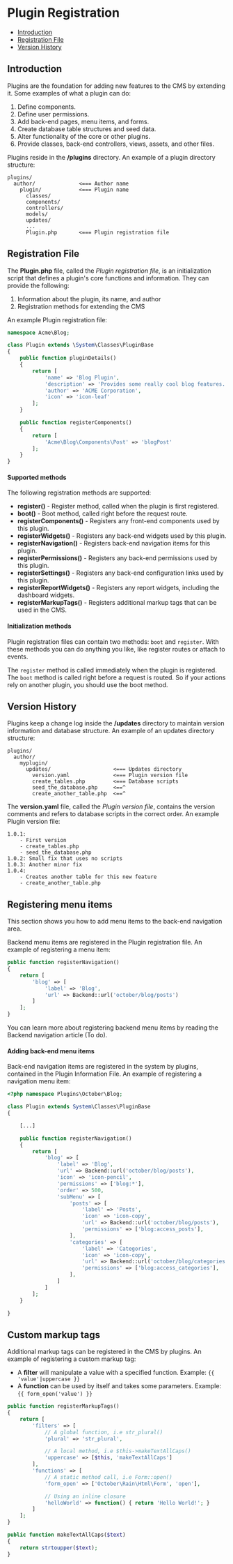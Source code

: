 # Plugin Registration

- [Introduction](#introduction)
- [Registration File](#registration-file)
- [Version History](#version-history)

<a name="introduction"></a>
## Introduction

Plugins are the foundation for adding new features to the CMS by extending it. Some examples of what a plugin can do:

1. Define components.
2. Define user permissions.
3. Add back-end pages, menu items, and forms.
4. Create database table structures and seed data.
5. Alter functionality of the core or other plugins.
6. Provide classes, back-end controllers, views, assets, and other files.

Plugins reside in the **/plugins** directory. An example of a plugin directory structure:

```
plugins/
  author/              <=== Author name
    plugin/            <=== Plugin name
      classes/
      components/
      controllers/
      models/
      updates/
      ...
      Plugin.php       <=== Plugin registration file
```



<a name="registration-file"></a>
## Registration File

The **Plugin.php** file, called the *Plugin registration file*, is an initialization script that defines a plugin's core functions and information. They can provide the following:

1. Information about the plugin, its name, and author
2. Registration methods for extending the CMS

An example Plugin registration file:

```php
namespace Acme\Blog;

class Plugin extends \System\Classes\PluginBase
{
    public function pluginDetails()
    {
        return [
            'name' => 'Blog Plugin',
            'description' => 'Provides some really cool blog features.',
            'author' => 'ACME Corporation',
            'icon' => 'icon-leaf'
        ];
    }

    public function registerComponents()
    {
        return [
            'Acme\Blog\Components\Post' => 'blogPost'
        ];
    }
}
```

#### Supported methods

The following registration methods are supported:

- **register()** - Register method, called when the plugin is first registered.
- **boot()** - Boot method, called right before the request route.
- **registerComponents()** - Registers any front-end components used by this plugin.
- **registerWidgets()** - Registers any back-end widgets used by this plugin.
- **registerNavigation()** - Registers back-end navigation items for this plugin.
- **registerPermissions()** - Registers any back-end permissions used by this plugin.
- **registerSettings()** - Registers any back-end configuration links used by this plugin.
- **registerReportWidgets()** - Registers any report widgets, including the dashboard widgets.
- **registerMarkupTags()** - Registers additional markup tags that can be used in the CMS.

#### Initialization methods

Plugin registration files can contain two methods: `boot` and `register`. With these methods you can do anything you like, like register routes or attach to events.

The `register` method is called immediately when the plugin is registered. The `boot` method is called right before a request is routed. So if your actions rely on another plugin, you should use the boot method.



<a name="version-history"></a>
## Version History

Plugins keep a change log inside the **/updates** directory to maintain version information and database structure. An example of an updates directory structure:

```
plugins/
  author/
    myplugin/
      updates/                    <=== Updates directory
        version.yaml              <=== Plugin version file
        create_tables.php         <=== Database scripts
        seed_the_database.php     <==^
        create_another_table.php  <==^
```

The **version.yaml** file, called the *Plugin version file*, contains the version comments and refers to database scripts in the correct order.
An example Plugin version file:

```
1.0.1:
    - First version
    - create_tables.php
    - seed_the_database.php
1.0.2: Small fix that uses no scripts
1.0.3: Another minor fix
1.0.4:
    - Creates another table for this new feature
    - create_another_table.php
```



<a name="navigation"></a>
## Registering menu items

This section shows you how to add menu items to the back-end navigation area.

Backend menu items are registered in the Plugin registration file. An example of registering a menu item:

```php
public function registerNavigation()
{
    return [
        'blog' => [
            'label' => 'Blog',
            'url' => Backend::url('october/blog/posts')
        ]
    ];
}
```
You can learn more about registering backend menu items by reading the Backend navigation article (To do).

#### Adding back-end menu items

Back-end navigation items are registered in the system by plugins, contained in the Plugin Information File. An example of registering a navigation menu item:

```php
<?php namespace Plugins\October\Blog;

class Plugin extends System\Classes\PluginBase
{

    [...]

    public function registerNavigation()
    {
        return [
            'blog' => [
                'label' => 'Blog',
                'url' => Backend::url('october/blog/posts'),
                'icon' => 'icon-pencil',
                'permissions' => ['blog:*'],
                'order' => 500,
                'subMenu' => [
                    'posts' => [
                        'label' => 'Posts',
                        'icon' => 'icon-copy',
                        'url' => Backend::url('october/blog/posts'),
                        'permissions' => ['blog:access_posts'],
                    ],
                    'categories' => [
                        'label' => 'Categories',
                        'icon' => 'icon-copy',
                        'url' => Backend::url('october/blog/categories'),
                        'permissions' => ['blog:access_categories'],
                    ],
                ]
            ]
        ];
    }

}
```


<a name="custom-markup-tags"></a>
## Custom markup tags

Additional markup tags can be registered in the CMS by plugins. An example of registering a custom markup tag:

* A **filter** will manipulate a value with a specified function. Example: `{{ 'value'|uppercase }}`
* A **function** can be used by itself and takes some parameters. Example: `{{ form_open('value') }}`

```php
public function registerMarkupTags()
{
    return [
        'filters' => [
            // A global function, i.e str_plural()
            'plural' => 'str_plural',

            // A local method, i.e $this->makeTextAllCaps()
            'uppercase' => [$this, 'makeTextAllCaps']
        ],
        'functions' => [
            // A static method call, i.e Form::open()
            'form_open' => ['October\Rain\Html\Form', 'open'],

            // Using an inline closure
            'helloWorld' => function() { return 'Hello World!'; }
        ]
    ];
}

public function makeTextAllCaps($text)
{
    return strtoupper($text);
}
```

